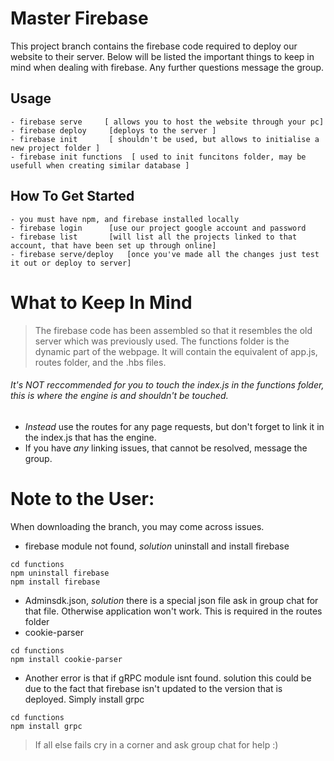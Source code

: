 # Master Firebase
This project branch contains the firebase code required to deploy our website to their server. 
Below will be listed the important things to keep in mind when dealing with firebase. Any further questions
message the group. 

## Usage
```
- firebase serve     [ allows you to host the website through your pc] 
- firebase deploy     [deploys to the server ]
- firebase init       [ shouldn't be used, but allows to initialise a new project folder ]
- firebase init functions  [ used to init funcitons folder, may be usefull when creating similar database ]

```

## How To Get Started
```
- you must have npm, and firebase installed locally
- firebase login      [use our project google account and password
- firebase list       [will list all the projects linked to that account, that have been set up through online]
- firebase serve/deploy   [once you've made all the changes just test it out or deploy to server]
```

# What to Keep In Mind
> The firebase code has been assembled so that it resembles the old server which was previously used.
The functions folder is the dynamic part of the webpage. It will contain the equivalent of app.js, routes folder,
and the .hbs files. 
###### It's _NOT_ reccommended for you to touch the index.js in the functions folder, this is where the engine is and shouldn't be touched. 
 * _Instead_ use the routes for any page requests, but don't forget to link it in the index.js that has the engine. 
 * If you have _any_ linking issues, that cannot be resolved, message the group.
 
# Note to the User:
When downloading the branch, you may come across issues.

* firebase module not found, _solution_ uninstall and install firebase
```
cd functions
npm uninstall firebase
npm install firebase
```
* Adminsdk.json, _solution_ there is a special json file ask in group chat for that file. Otherwise application won't work. This is required in the routes folder
* cookie-parser
```
cd functions
npm install cookie-parser
```
* Another error is that if gRPC module isnt found. solution this could be due to the fact that firebase isn't updated to the version that is deployed. Simply install grpc
```
cd functions
npm install grpc
```
> If all else fails cry in a corner and ask group chat for help :)
